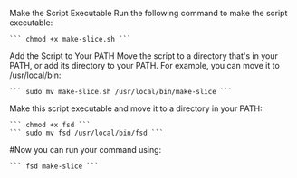 Make the Script Executable
Run the following command to make the script executable:

    ``` chmod +x make-slice.sh ```

Add the Script to Your PATH
Move the script to a directory that's in your PATH, or add its directory to your PATH. For example, you can move it to /usr/local/bin:

    ``` sudo mv make-slice.sh /usr/local/bin/make-slice ```

Make this script executable and move it to a directory in your PATH:

    ``` chmod +x fsd ```
    ``` sudo mv fsd /usr/local/bin/fsd ```

#Now you can run your command using:

    ``` fsd make-slice ```
